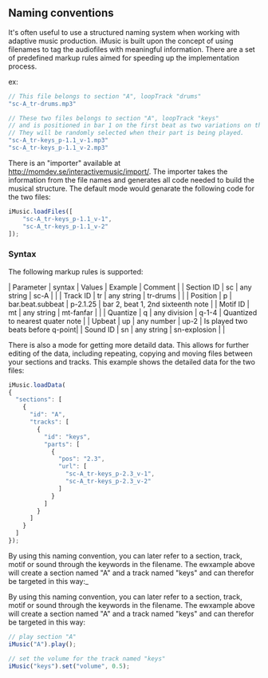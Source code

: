 ## Naming conventions
It's often useful to use a structured naming system when working with adaptive music production. iMusic is built upon the concept of using filenames to tag the audiofiles with meaningful information. There are a set of predefined markup rules aimed for speeding up the implementation process.

ex:
```javascript
// This file belongs to section "A", loopTrack "drums"
"sc-A_tr-drums.mp3"

// These two files belongs to section "A", loopTrack "keys"
// and is positioned in bar 1 on the first beat as two variations on the same part
// They will be randomly selected when their part is being played.
"sc-A_tr-keys_p-1.1_v-1.mp3"
"sc-A_tr-keys_p-1.1_v-2.mp3"
```

There is an "importer" available at http://momdev.se/interactivemusic/import/. The importer takes the information from the file names and generates all code needed to build the musical structure. The default mode would genarate the following code for the two files:

```javascript
iMusic.loadFiles([
	"sc-A_tr-keys_p-1.1_v-1",
	"sc-A_tr-keys_p-1.1_v-2"
]);
```

### Syntax
The following markup rules is supported:


| Parameter   | syntax   | Values   | Example  | Comment |
| Section ID   | sc       | any string   | sc-A     | |
| Track ID     | tr      | any string    | tr-drums   | |
| Position    | p       | bar.beat.subbeat   | p-2.1.25  | bar 2, beat 1, 2nd sixteenth note |
| Motif ID    | mt       | any string    | mt-fanfar   | |
| Quantize    | q       | any division    | q-1-4  | Quantized to nearest quater note |
| Upbeat    | up       | any number    | up-2  | Is played two beats before q-point|
| Sound ID    | sn       | any string    | sn-explosion  | |

	


There is also a mode for getting more detaild data. This allows for further editing of the data, including repeating, copying and moving files between your sections and tracks. This example shows the detailed data for the two files:

```javascript
iMusic.loadData(
{
  "sections": [
    {
      "id": "A",
      "tracks": [
        {
          "id": "keys",
          "parts": [
            {
              "pos": "2.3",
              "url": [
                "sc-A_tr-keys_p-2.3_v-1",
                "sc-A_tr-keys_p-2.3_v-2"
              ]
            }
          ]
        }
      ]
    }
  ]
});
```

By using this naming convention, you can later refer to a section, track, motif or sound through the keywords in the filename. The ewxample above will create a section named "A" and a track named "keys" and can therefor be targeted in this way:_

By using this naming convention, you can later refer to a section, track, motif or sound through the keywords in the filename. The ewxample above will create a section named "A" and a track named "keys" and can therefor be targeted in this way:

```javascript
// play section "A"
iMusic("A").play();

// set the volume for the track named "keys"
iMusic("keys").set("volume", 0.5);
```
